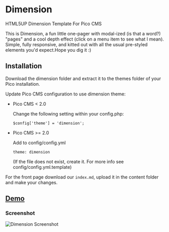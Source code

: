 # Dimension
HTML5UP Dimension Template For Pico CMS

This is Dimension, a fun little one-pager with modal-ized (is that a word?) "pages" and a cool depth effect (click on a menu item to see what I mean). Simple, fully responsive, and kitted out with all the usual pre-styled elements you'd expect.Hope you dig it :)

## Installation

Download the dimension folder and extract it to the themes folder of your Pico installation.

Update Pico CMS configuration to use dimension theme:

* Pico CMS < 2.0 
    
    Change the following setting within your config.php:

    `$config['theme'] = 'dimension';`

* Pico CMS >= 2.0
    
     Add to config/config.yml

    `theme: dimension`

    (If the file does not exist, create it. For more info see config/config.yml.template)

For the front page download our `index.md`, upload it in the content folder and make your changes.

## <a href="https://html5up.net/uploads/demos/dimension/">Demo</a>

### Screenshot
![Dimension Screenshot](http://www.zupimages.net/up/17/52/07u9.jpg)

